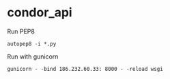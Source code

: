 # condor_api


Run PEP8
```
autopep8 -i *.py
```

Run with gunicorn
```
gunicorn - -bind 186.232.60.33: 8000 - -reload wsgi
```
